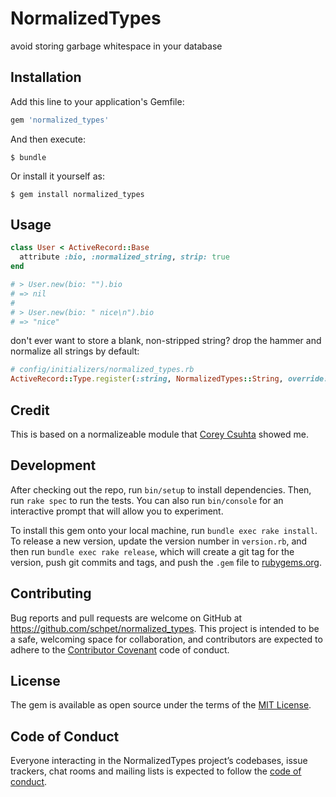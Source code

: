 # NormalizedTypes

avoid storing garbage whitespace in your database

## Installation

Add this line to your application's Gemfile:

```ruby
gem 'normalized_types'
```

And then execute:

    $ bundle

Or install it yourself as:

    $ gem install normalized_types

## Usage

```rb
class User < ActiveRecord::Base
  attribute :bio, :normalized_string, strip: true
end

# > User.new(bio: "").bio
# => nil
#
# > User.new(bio: " nice\n").bio
# => "nice"
```

don't ever want to store a blank, non-stripped string? drop the hammer and
normalize all strings by default:

```rb
# config/initializers/normalized_types.rb
ActiveRecord::Type.register(:string, NormalizedTypes::String, override: true)
```

## Credit

This is based on a normalizeable module that [Corey Csuhta](https://github.com/csuhta) showed me.

## Development

After checking out the repo, run `bin/setup` to install dependencies. Then, run `rake spec` to run the tests. You can also run `bin/console` for an interactive prompt that will allow you to experiment.

To install this gem onto your local machine, run `bundle exec rake install`. To release a new version, update the version number in `version.rb`, and then run `bundle exec rake release`, which will create a git tag for the version, push git commits and tags, and push the `.gem` file to [rubygems.org](https://rubygems.org).

## Contributing

Bug reports and pull requests are welcome on GitHub at https://github.com/schpet/normalized_types. This project is intended to be a safe, welcoming space for collaboration, and contributors are expected to adhere to the [Contributor Covenant](http://contributor-covenant.org) code of conduct.

## License

The gem is available as open source under the terms of the [MIT License](https://opensource.org/licenses/MIT).

## Code of Conduct

Everyone interacting in the NormalizedTypes project’s codebases, issue trackers, chat rooms and mailing lists is expected to follow the [code of conduct](https://github.com/[USERNAME]/normalized_types/blob/master/CODE_OF_CONDUCT.md).
